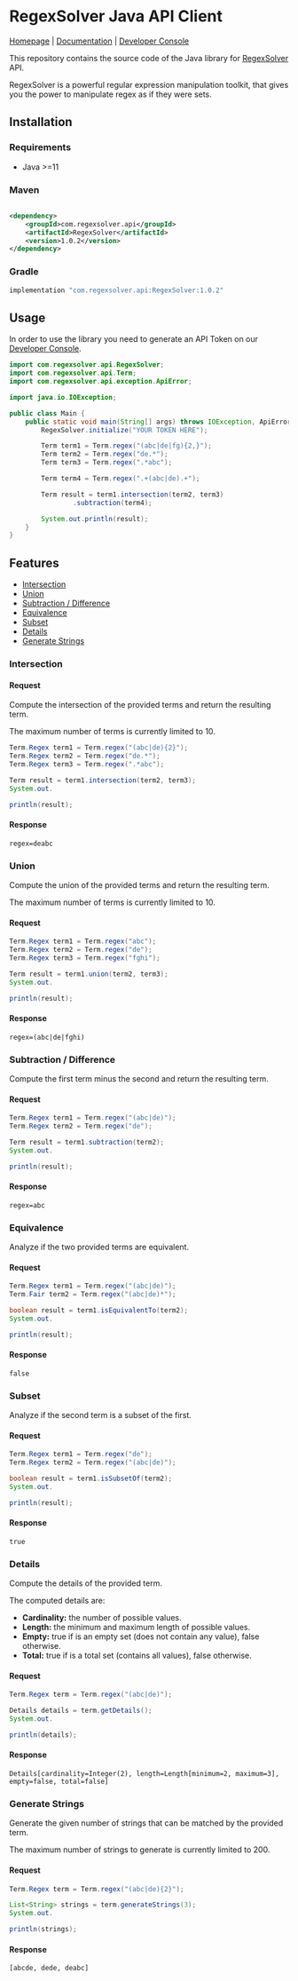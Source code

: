 # RegexSolver Java API Client

[Homepage](https://regexsolver.com) | [Documentation](https://docs.regexsolver.com) | [Developer Console](https://console.regexsolver.com)

This repository contains the source code of the Java library for [RegexSolver](https://regexsolver.com) API.

RegexSolver is a powerful regular expression manipulation toolkit, that gives you the power to manipulate regex as if
they were sets.

## Installation

### Requirements

- Java >=11

### Maven

```xml

<dependency>
    <groupId>com.regexsolver.api</groupId>
    <artifactId>RegexSolver</artifactId>
    <version>1.0.2</version>
</dependency>
```

### Gradle

```groovy
implementation "com.regexsolver.api:RegexSolver:1.0.2"
```

## Usage

In order to use the library you need to generate an API Token on
our [Developer Console](https://console.regexsolver.com/).

```java
import com.regexsolver.api.RegexSolver;
import com.regexsolver.api.Term;
import com.regexsolver.api.exception.ApiError;

import java.io.IOException;

public class Main {
    public static void main(String[] args) throws IOException, ApiError {
        RegexSolver.initialize("YOUR TOKEN HERE");

        Term term1 = Term.regex("(abc|de|fg){2,}");
        Term term2 = Term.regex("de.*");
        Term term3 = Term.regex(".*abc");

        Term term4 = Term.regex(".+(abc|de).+");

        Term result = term1.intersection(term2, term3)
                .subtraction(term4);

        System.out.println(result);
    }
}
```

## Features

- [Intersection](#intersection)
- [Union](#union)
- [Subtraction / Difference](#subtraction--difference)
- [Equivalence](#equivalence)
- [Subset](#subset)
- [Details](#details)
- [Generate Strings](#generate-strings)

### Intersection

#### Request

Compute the intersection of the provided terms and return the resulting term.

The maximum number of terms is currently limited to 10.

```java
Term.Regex term1 = Term.regex("(abc|de){2}");
Term.Regex term2 = Term.regex("de.*");
Term.Regex term3 = Term.regex(".*abc");

Term result = term1.intersection(term2, term3);
System.out.

println(result);
```

#### Response

```
regex=deabc
```

### Union

Compute the union of the provided terms and return the resulting term.

The maximum number of terms is currently limited to 10.

#### Request

```java
Term.Regex term1 = Term.regex("abc");
Term.Regex term2 = Term.regex("de");
Term.Regex term3 = Term.regex("fghi");

Term result = term1.union(term2, term3);
System.out.

println(result);
```

#### Response

```
regex=(abc|de|fghi)
```

### Subtraction / Difference

Compute the first term minus the second and return the resulting term.

#### Request

```java
Term.Regex term1 = Term.regex("(abc|de)");
Term.Regex term2 = Term.regex("de");

Term result = term1.subtraction(term2);
System.out.

println(result);
```

#### Response

```
regex=abc
```

### Equivalence

Analyze if the two provided terms are equivalent.

#### Request

```java
Term.Regex term1 = Term.regex("(abc|de)");
Term.Fair term2 = Term.regex("(abc|de)*");

boolean result = term1.isEquivalentTo(term2);
System.out.

println(result);
```

#### Response

```
false
```

### Subset

Analyze if the second term is a subset of the first.

#### Request

```java
Term.Regex term1 = Term.regex("de");
Term.Regex term2 = Term.regex("(abc|de)");

boolean result = term1.isSubsetOf(term2);
System.out.

println(result);
```

#### Response

```
true
```

### Details

Compute the details of the provided term.

The computed details are:

- **Cardinality:** the number of possible values.
- **Length:** the minimum and maximum length of possible values.
- **Empty:** true if is an empty set (does not contain any value), false otherwise.
- **Total:** true if is a total set (contains all values), false otherwise.

#### Request

```java
Term.Regex term = Term.regex("(abc|de)");

Details details = term.getDetails();
System.out.

println(details);
```

#### Response

```
Details[cardinality=Integer(2), length=Length[minimum=2, maximum=3], empty=false, total=false]
```

### Generate Strings

Generate the given number of strings that can be matched by the provided term.

The maximum number of strings to generate is currently limited to 200.

#### Request

```java
Term.Regex term = Term.regex("(abc|de){2}");

List<String> strings = term.generateStrings(3);
System.out.

println(strings);
```

#### Response

```
[abcde, dede, deabc]
```
